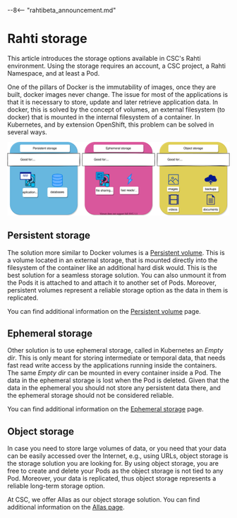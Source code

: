 --8<-- "rahtibeta_announcement.md"
# Rahti storage

This article introduces the storage options available in CSC's Rahti environment. Using the storage requires an account, a CSC project, a Rahti Namespace, and at least a Pod.

One of the pillars of Docker is the immutability of images, once they are built, docker images never change. The issue for most of the applications is that it is necessary to store, update and later retrieve application data. In docker, this is solved by the concept of volumes, an external filesystem (to docker) that is mounted in the internal filesystem of a container. In Kubernetes, and by extension OpenShift, this problem can be solved in several ways.

![Storage options](../../img/storage-options.drawio.svg)

## Persistent storage

The solution more similar to Docker volumes is a [Persistent volume](persistent.md). This is a volume located in an external storage, that is mounted directly into the filesystem of the container like an additional hard disk would. This is the best solution for a seamless storage solution. You can also unmount it from the Pods it is attached to and attach it to another set of Pods. Moreover, persistent volumes represent a reliable storage option as the data in them is replicated.

You can find additional information on the [Persistent volume](persistent.md) page.

## Ephemeral storage

Other solution is to use ephemeral storage, called in Kubernetes an _Empty dir_. This is only meant for storing intermediate or temporal data, that needs fast read write access by the applications running inside the containers. The same _Empty dir_ can be mounted in every container inside a Pod. The data in the ephemeral storage is lost when the Pod is deleted. Given that the data in the ephemeral you should not store any persistent data there, and the ephemeral storage should not be considered reliable.

You can find additional information on the [Ephemeral storage](ephemeral.md) page.

## Object storage

In case you need to store large volumes of data, or you need that your data can be easily accessed over the Internet, e.g., using URLs, object storage is the storage solution you are looking for. By using object storage, you are free to create and delete your Pods as the object storage is not tied to any Pod. Moreover, your data is replicated, thus object storage represents a reliable long-term storage option.

At CSC, we offer Allas as our object storage solution. You can find additional information on the [Allas page](../../../data/Allas/index.md).
